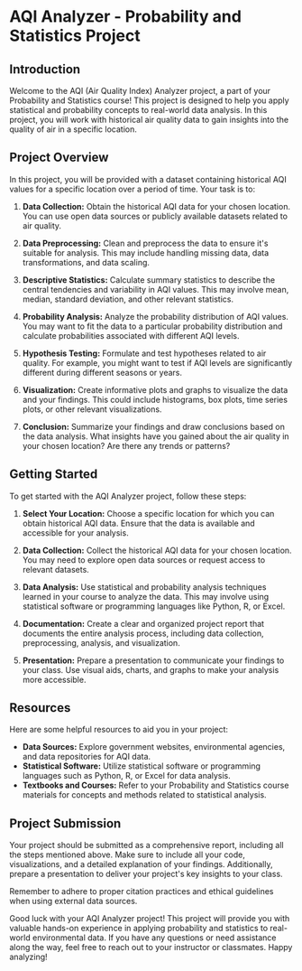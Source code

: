 # AQI Analyzer - Probability and Statistics Project

## Introduction

Welcome to the AQI (Air Quality Index) Analyzer project, a part of your Probability and Statistics course! This project is designed to help you apply statistical and probability concepts to real-world data analysis. In this project, you will work with historical air quality data to gain insights into the quality of air in a specific location.

## Project Overview

In this project, you will be provided with a dataset containing historical AQI values for a specific location over a period of time. Your task is to:

1. **Data Collection:** Obtain the historical AQI data for your chosen location. You can use open data sources or publicly available datasets related to air quality.

2. **Data Preprocessing:** Clean and preprocess the data to ensure it's suitable for analysis. This may include handling missing data, data transformations, and data scaling.

3. **Descriptive Statistics:** Calculate summary statistics to describe the central tendencies and variability in AQI values. This may involve mean, median, standard deviation, and other relevant statistics.

4. **Probability Analysis:** Analyze the probability distribution of AQI values. You may want to fit the data to a particular probability distribution and calculate probabilities associated with different AQI levels.

5. **Hypothesis Testing:** Formulate and test hypotheses related to air quality. For example, you might want to test if AQI levels are significantly different during different seasons or years.

6. **Visualization:** Create informative plots and graphs to visualize the data and your findings. This could include histograms, box plots, time series plots, or other relevant visualizations.

7. **Conclusion:** Summarize your findings and draw conclusions based on the data analysis. What insights have you gained about the air quality in your chosen location? Are there any trends or patterns?

## Getting Started

To get started with the AQI Analyzer project, follow these steps:

1. **Select Your Location:** Choose a specific location for which you can obtain historical AQI data. Ensure that the data is available and accessible for your analysis.

2. **Data Collection:** Collect the historical AQI data for your chosen location. You may need to explore open data sources or request access to relevant datasets.

3. **Data Analysis:** Use statistical and probability analysis techniques learned in your course to analyze the data. This may involve using statistical software or programming languages like Python, R, or Excel.

4. **Documentation:** Create a clear and organized project report that documents the entire analysis process, including data collection, preprocessing, analysis, and visualization.

5. **Presentation:** Prepare a presentation to communicate your findings to your class. Use visual aids, charts, and graphs to make your analysis more accessible.

## Resources

Here are some helpful resources to aid you in your project:

- **Data Sources:** Explore government websites, environmental agencies, and data repositories for AQI data.
- **Statistical Software:** Utilize statistical software or programming languages such as Python, R, or Excel for data analysis.
- **Textbooks and Courses:** Refer to your Probability and Statistics course materials for concepts and methods related to statistical analysis.

## Project Submission

Your project should be submitted as a comprehensive report, including all the steps mentioned above. Make sure to include all your code, visualizations, and a detailed explanation of your findings. Additionally, prepare a presentation to deliver your project's key insights to your class.

Remember to adhere to proper citation practices and ethical guidelines when using external data sources.

Good luck with your AQI Analyzer project! This project will provide you with valuable hands-on experience in applying probability and statistics to real-world environmental data. If you have any questions or need assistance along the way, feel free to reach out to your instructor or classmates. Happy analyzing!
